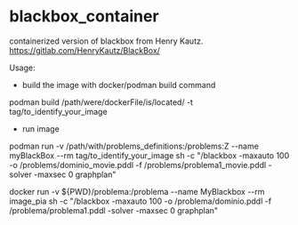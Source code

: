 # blackbox_container

containerized version of blackbox from Henry Kautz.
https://gitlab.com/HenryKautz/BlackBox/

Usage:


- build the image with docker/podman build command

podman build /path/were/dockerFile/is/located/ -t tag/to_identify_your_image

- run image

podman run -v /path/with/problems_definitions:/problems:Z  --name myBlackBox --rm tag/to_identify_your_image sh -c "/blackbox -maxauto 100 -o /problems/dominio_movie.pddl -f /problems/problema1_movie.pddl -solver -maxsec 0  graphplan"

docker run -v ${PWD}/problema:/problema --name MyBlackbox --rm image_pia sh -c "/blackbox -maxauto 100 -o /problema/dominio.pddl -f /problema/problema1.pddl -solver -maxsec 0 graphplan"



